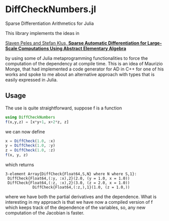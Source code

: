 # DiffCheckNumbers.jl
Sparse Differentiation Arithmetics for Julia

This library implements the ideas in 

[Slaven Peles and Stefan Klus, **Sparse Automatic Differentiation for Large-Scale Computations Using Abstract Elementary Algebra**](https://arxiv.org/abs/1505.00838)

by using some of Julia metaprogramming functionalities to force the computation of the dependency at compile time. This is an idea of Maurizio Monge, that had implemented a code generator for AD in C++ for one of his works and spoke to me about an alternative approach with types that is easily expressed in Julia.

## Usage
The use is quite straightforward, suppose f is a function 
```julia
using DiffCheckNumbers
f(x,y,z) = [x*y+1, x+2*z, z]
```
we can now define
```julia
x = DiffCheck(1.0, :x)
y = DiffCheck(1.0, :y)
z = DiffCheck(1.0, :z)
f(x, y, z) 
```
which returns
```
3-element Array{DiffCheck{Float64,S,N} where N where S,1}:
 DiffCheck{Float64,(:y, :x),2}(2.0, (y = 1.0, x = 1.0))
 DiffCheck{Float64,(:z, :x),2}(3.0, (z = 2.0, x = 1.0))
            DiffCheck{Float64,(:z,),1}(1.0, (z = 1.0,))
```
where we have both the partial derivatives and the dependence.
What is interesting in my approach is that we have now a compiled version of f which keeps track of the dependence of the variables, so, any new computation of the Jacobian is faster.
